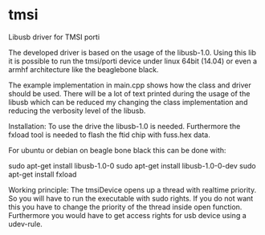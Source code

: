 # tmsi
Libusb driver for TMSI porti

The developed driver is based on the usage of the libusb-1.0.
Using this lib it is possible to run the tmsi/porti device under
linux 64bit (14.04) or even a armhf architecture like the beaglebone black.

The example implementation in main.cpp shows how the class and driver should be used.
There will be a lot of text printed during the usage of the libusb which can be reduced my changing the class implementation and reducing the verbosity level of the libusb.

Installation:
To use the drive the libusb-1.0 is needed. Furthermore the fxload tool is needed to flash the ftid chip with fuss.hex data.

For ubuntu or debian on beagle bone black this can be done with:

sudo apt-get install libusb-1.0-0
sudo apt-get install libusb-1.0-0-dev
sudo apt-get install fxload

Working principle:
The tmsiDevice opens up a thread with realtime priority. So you will have to run the executable with sudo rights. If you do not want this you have to change the priority of the thread inside open function. Furthermore you would have to get access rights for usb device using a udev-rule.